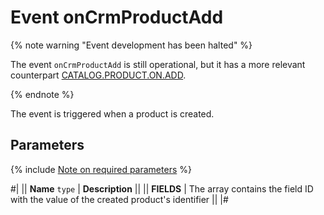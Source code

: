 # Event onCrmProductAdd

{% note warning "Event development has been halted" %}

The event `onCrmProductAdd` is still operational, but it has a more relevant counterpart [CATALOG.PRODUCT.ON.ADD](../../../../catalog/product/events/catalog-product-on-add.md).

{% endnote %}

The event is triggered when a product is created.

## Parameters

{% include [Note on required parameters](../../../../../_includes/required.md) %}

#|
|| **Name**
`type` | **Description** ||
|| **FIELDS** | The array contains the field ID with the value of the created product's identifier ||
|#